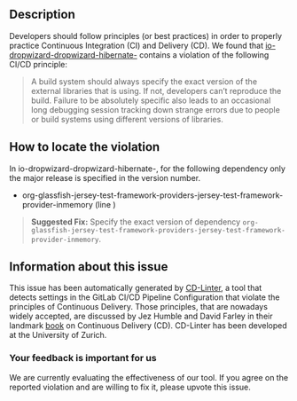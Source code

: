 
## Description
Developers should follow principles (or best practices) in order to properly practice Continuous Integration (CI) and Delivery (CD).
We found that [io-dropwizard-dropwizard-hibernate-](https://gitlab.com/dropwizard/dropwizard/blob/master/.gitlab-ci.yml) contains a violation of the following CI/CD principle:

> A build system should always specify the exact version of the external libraries that is using.
If not, developers can’t reproduce the build. Failure to be absolutely specific also leads to an occasional long debugging session tracking down strange errors due to people or build systems using different versions of libraries.

## How to locate the violation

In io-dropwizard-dropwizard-hibernate-, for the following dependency only the major release is specified in the version number.

* org-glassfish-jersey-test-framework-providers-jersey-test-framework-provider-inmemory (line )

> **Suggested Fix:** Specify the exact version of dependency `org-glassfish-jersey-test-framework-providers-jersey-test-framework-provider-inmemory`.

## Information about this issue

This issue has been automatically generated by [CD-Linter](https://gitlab.com/Jancso/configuration-analytics), a tool that detects settings in the GitLab CI/CD Pipeline Configuration that violate the principles of Continuous Delivery. Those principles, that are nowadays widely accepted, are discussed by Jez Humble and David Farley in their landmark [book](https://www.oreilly.com/library/view/continuous-delivery-reliable/9780321670250/) on Continuous Delivery (CD). CD-Linter has been developed at the University of Zurich.

### Your feedback is important for us
We are currently evaluating the effectiveness of our tool. If you agree on the reported violation and are willing to fix it, please upvote this issue.